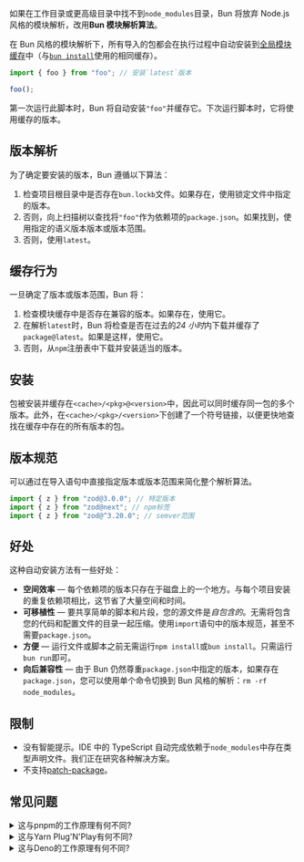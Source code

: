 如果在工作目录或更高级目录中找不到`node_modules`目录，Bun 将放弃 Node.js 风格的模块解析，改用**Bun 模块解析算法**。

在 Bun 风格的模块解析下，所有导入的包都会在执行过程中自动安装到[全局模块缓存](/docs/install/cache.md)中（与[`bun install`](/docs/cli/install.md)使用的相同缓存）。

```ts
import { foo } from "foo"; // 安装`latest`版本

foo();
```

第一次运行此脚本时，Bun 将自动安装`"foo"`并缓存它。下次运行脚本时，它将使用缓存的版本。

## 版本解析

为了确定要安装的版本，Bun 遵循以下算法：

1. 检查项目根目录中是否存在`bun.lockb`文件。如果存在，使用锁定文件中指定的版本。
2. 否则，向上扫描树以查找将`"foo"`作为依赖项的`package.json`。如果找到，使用指定的语义版本版本或版本范围。
3. 否则，使用`latest`。

## 缓存行为

一旦确定了版本或版本范围，Bun 将：

1. 检查模块缓存中是否存在兼容的版本。如果存在，使用它。
2. 在解析`latest`时，Bun 将检查是否在过去的*24 小时*内下载并缓存了`package@latest`。如果是这样，使用它。
3. 否则，从`npm`注册表中下载并安装适当的版本。

## 安装

包被安装并缓存在`<cache>/<pkg>@<version>`中，因此可以同时缓存同一包的多个版本。此外，在`<cache>/<pkg>/<version>`下创建了一个符号链接，以便更快地查找在缓存中存在的所有版本的包。

## 版本规范

可以通过在导入语句中直接指定版本或版本范围来简化整个解析算法。

```ts
import { z } from "zod@3.0.0"; // 特定版本
import { z } from "zod@next"; // npm标签
import { z } from "zod@^3.20.0"; // semver范围
```

## 好处

这种自动安装方法有一些好处：

- **空间效率** — 每个依赖项的版本只存在于磁盘上的一个地方。与每个项目安装的重复依赖项相比，这节省了大量空间和时间。
- **可移植性** — 要共享简单的脚本和片段，您的源文件是*自包含的*。无需将包含您的代码和配置文件的目录一起压缩。使用`import`语句中的版本规范，甚至不需要`package.json`。
- **方便** — 运行文件或脚本之前无需运行`npm install`或`bun install`。只需运行`bun run`即可。
- **向后兼容性** — 由于 Bun 仍然尊重`package.json`中指定的版本，如果存在`package.json`，您可以使用单个命令切换到 Bun 风格的解析：`rm -rf node_modules`。

## 限制

- 没有智能提示。IDE 中的 TypeScript 自动完成依赖于`node_modules`中存在类型声明文件。我们正在研究各种解决方案。
- 不支持[patch-package](https://github.com/ds300/patch-package)。

## 常见问题

<details>
<summary>这与pnpm的工作原理有何不同?</summary>

使用 pnpm 时，您必须运行`pnpm install`，它会创建一个包含符号链接的`node_modules`文件夹，以供运

行时解析。相比之下，Bun 会在运行文件时动态解析依赖项；无需提前运行任何`install`命令。Bun 也不会创建`node_modules`文件夹。

</details>

<details>
<summary>这与Yarn Plug'N'Play有何不同?</summary>
使用 Yarn，您必须在运行脚本之前运行`yarn install`。相比之下，Bun 会在运行文件时动态解析依赖项；无需提前运行任何`install`命令。

Yarn Plug'N'Play 还使用 zip 文件存储依赖项。这使得依赖项加载[运行时较慢](https://twitter.com/jarredsumner/status/1458207919636287490)，因为随机访问 zip 文件的读取速度往往比等效的磁盘查找慢。

</details>

<details>
<summary>这与Deno的工作原理有何不同?</summary>
Deno 要求在每个 npm`import`之前都要有`npm:`标识符，不支持通过`tsconfig.json`中的`compilerOptions.paths`进行导入映射，并且对`package.json`设置的支持不完整。与 Deno 不同，Bun 目前不支持 URL 导入。
</details>
